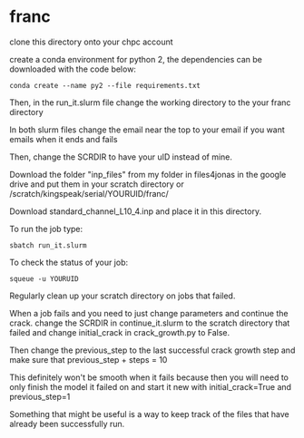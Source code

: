 # franc

clone this directory onto your chpc account

create a conda environment for python 2, the dependencies can be downloaded with the code below:

```shell
conda create --name py2 --file requirements.txt
```

Then, in the run_it.slurm file change the working directory to the your franc directory

In both slurm files change the email near the top to your email if you want emails when it ends and fails

Then, change the SCRDIR to have your uID instead of mine.

Download the folder "inp_files" from my folder in files4jonas in the google drive and put them in your scratch directory or /scratch/kingspeak/serial/YOURUID/franc/

Download standard_channel_L10_4.inp and place it in this directory.

To run the job type:
```shell
sbatch run_it.slurm
```

To check the status of your job:
```shell
squeue -u YOURUID
```

Regularly clean up your scratch directory on jobs that failed.

When a job fails and you need to just change parameters and continue the crack. change the SCRDIR in continue_it.slurm to the scratch directory that failed and change initial_crack in crack_growth.py to False.

Then change the previous_step to the last successful crack growth step and make sure that previous_step + steps = 10

This definitely won't be smooth when it fails because then you will need to only finish the model it failed on and start it new with initial_crack=True and previous_step=1

Something that might be useful is a way to keep track of the files that have already been successfully run.
